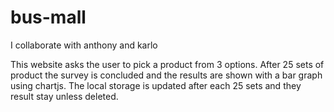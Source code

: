 # bus-mall

I collaborate with anthony and karlo

This website asks the user to pick a product from 3 options. After 25 sets of product the survey is concluded and the results are shown with a bar graph using chartjs. The local storage is updated after each 25 sets and they result stay unless deleted.